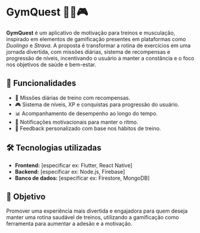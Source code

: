 # GymQuest 🏋️‍♂️🎮

**GymQuest** é um aplicativo de motivação para treinos e musculação, inspirado em elementos de gamificação presentes em plataformas como *Duolingo* e *Strava*. A proposta é transformar a rotina de exercícios em uma jornada divertida, com missões diárias, sistema de recompensas e progressão de níveis, incentivando o usuário a manter a constância e o foco nos objetivos de saúde e bem-estar.

## 🚀 Funcionalidades

- 📆 Missões diárias de treino com recompensas.
- 🎮 Sistema de níveis, XP e conquistas para progressão do usuário.
- 📊 Acompanhamento de desempenho ao longo do tempo.
- 🔔 Notificações motivacionais para manter o ritmo.
- 💬 Feedback personalizado com base nos hábitos de treino.

## 🛠️ Tecnologias utilizadas

- **Frontend:** [especificar ex: Flutter, React Native]
- **Backend:** [especificar ex: Node.js, Firebase]
- **Banco de dados:** [especificar ex: Firestore, MongoDB]

## 🎯 Objetivo

Promover uma experiência mais divertida e engajadora para quem deseja manter uma rotina saudável de treinos, utilizando a gamificação como ferramenta para aumentar a adesão e a motivação.
